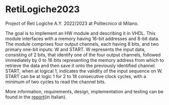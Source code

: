 # RetiLogiche2023
Project of Reti Logiche A.Y. 2022/2023 at Politecnico di Milano.

The goal is to implement an HW module and describing it in VHDL. This module interfaces with a memory having 16-bit addresses and 8-bit data. The module comprises four output channels, each having 8 bits, and two primary one-bit inputs: W and START. W represents the input data, consisting of 2 bits, that identify one of the four output channels, followed immediately by 0 to 16 bits representing the memory address from which to retrieve the data and then save it onto the previously identified channel. START, when at logical 1, indicates the validity of the input sequence on W. START can be at logic 1 for 2 to 18 consecutive clock cycles, with a minimum of two cycles to read the channel bits.

More information, requirements, design, implementation and testing can be found in the [report](report.pdf)(in Italian).
